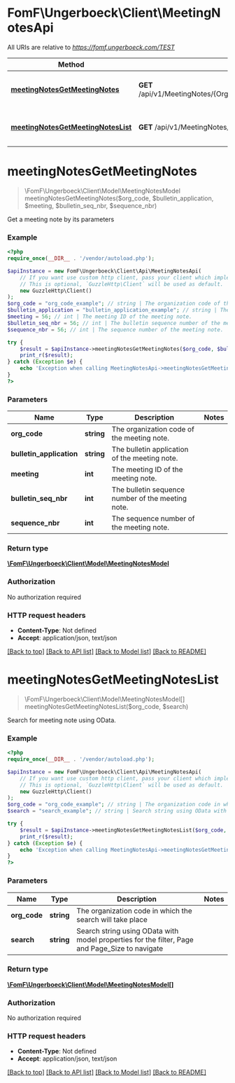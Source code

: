 # FomF\Ungerboeck\Client\MeetingNotesApi

All URIs are relative to *https://fomf.ungerboeck.com/TEST*

Method | HTTP request | Description
------------- | ------------- | -------------
[**meetingNotesGetMeetingNotes**](MeetingNotesApi.md#meetingNotesGetMeetingNotes) | **GET** /api/v1/MeetingNotes/{OrgCode}/{BulletinApplication}/{Meeting}/{BulletinSeqNbr}/{SequenceNbr} | Get a meeting note by its parameters
[**meetingNotesGetMeetingNotesList**](MeetingNotesApi.md#meetingNotesGetMeetingNotesList) | **GET** /api/v1/MeetingNotes/{OrgCode} | Search for meeting note using OData.


# **meetingNotesGetMeetingNotes**
> \FomF\Ungerboeck\Client\Model\MeetingNotesModel meetingNotesGetMeetingNotes($org_code, $bulletin_application, $meeting, $bulletin_seq_nbr, $sequence_nbr)

Get a meeting note by its parameters

### Example
```php
<?php
require_once(__DIR__ . '/vendor/autoload.php');

$apiInstance = new FomF\Ungerboeck\Client\Api\MeetingNotesApi(
    // If you want use custom http client, pass your client which implements `GuzzleHttp\ClientInterface`.
    // This is optional, `GuzzleHttp\Client` will be used as default.
    new GuzzleHttp\Client()
);
$org_code = "org_code_example"; // string | The organization code of the meeting note.
$bulletin_application = "bulletin_application_example"; // string | The bulletin application of the meeting note.
$meeting = 56; // int | The meeting ID of the meeting note.
$bulletin_seq_nbr = 56; // int | The bulletin sequence number of the meeting note.
$sequence_nbr = 56; // int | The sequence number of the meeting note.

try {
    $result = $apiInstance->meetingNotesGetMeetingNotes($org_code, $bulletin_application, $meeting, $bulletin_seq_nbr, $sequence_nbr);
    print_r($result);
} catch (Exception $e) {
    echo 'Exception when calling MeetingNotesApi->meetingNotesGetMeetingNotes: ', $e->getMessage(), PHP_EOL;
}
?>
```

### Parameters

Name | Type | Description  | Notes
------------- | ------------- | ------------- | -------------
 **org_code** | **string**| The organization code of the meeting note. |
 **bulletin_application** | **string**| The bulletin application of the meeting note. |
 **meeting** | **int**| The meeting ID of the meeting note. |
 **bulletin_seq_nbr** | **int**| The bulletin sequence number of the meeting note. |
 **sequence_nbr** | **int**| The sequence number of the meeting note. |

### Return type

[**\FomF\Ungerboeck\Client\Model\MeetingNotesModel**](../Model/MeetingNotesModel.md)

### Authorization

No authorization required

### HTTP request headers

 - **Content-Type**: Not defined
 - **Accept**: application/json, text/json

[[Back to top]](#) [[Back to API list]](../../README.md#documentation-for-api-endpoints) [[Back to Model list]](../../README.md#documentation-for-models) [[Back to README]](../../README.md)

# **meetingNotesGetMeetingNotesList**
> \FomF\Ungerboeck\Client\Model\MeetingNotesModel[] meetingNotesGetMeetingNotesList($org_code, $search)

Search for meeting note using OData.

### Example
```php
<?php
require_once(__DIR__ . '/vendor/autoload.php');

$apiInstance = new FomF\Ungerboeck\Client\Api\MeetingNotesApi(
    // If you want use custom http client, pass your client which implements `GuzzleHttp\ClientInterface`.
    // This is optional, `GuzzleHttp\Client` will be used as default.
    new GuzzleHttp\Client()
);
$org_code = "org_code_example"; // string | The organization code in which the search will take place
$search = "search_example"; // string | Search string using OData with model properties for the filter, Page and Page_Size to navigate

try {
    $result = $apiInstance->meetingNotesGetMeetingNotesList($org_code, $search);
    print_r($result);
} catch (Exception $e) {
    echo 'Exception when calling MeetingNotesApi->meetingNotesGetMeetingNotesList: ', $e->getMessage(), PHP_EOL;
}
?>
```

### Parameters

Name | Type | Description  | Notes
------------- | ------------- | ------------- | -------------
 **org_code** | **string**| The organization code in which the search will take place |
 **search** | **string**| Search string using OData with model properties for the filter, Page and Page_Size to navigate |

### Return type

[**\FomF\Ungerboeck\Client\Model\MeetingNotesModel[]**](../Model/MeetingNotesModel.md)

### Authorization

No authorization required

### HTTP request headers

 - **Content-Type**: Not defined
 - **Accept**: application/json, text/json

[[Back to top]](#) [[Back to API list]](../../README.md#documentation-for-api-endpoints) [[Back to Model list]](../../README.md#documentation-for-models) [[Back to README]](../../README.md)


